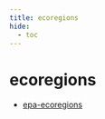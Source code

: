 ```yaml
---
title: ecoregions
hide:
  - toc
---
```


# ecoregions

- [epa-ecoregions](/home/library/data/epa-ecoregions/)  
  <small></small>